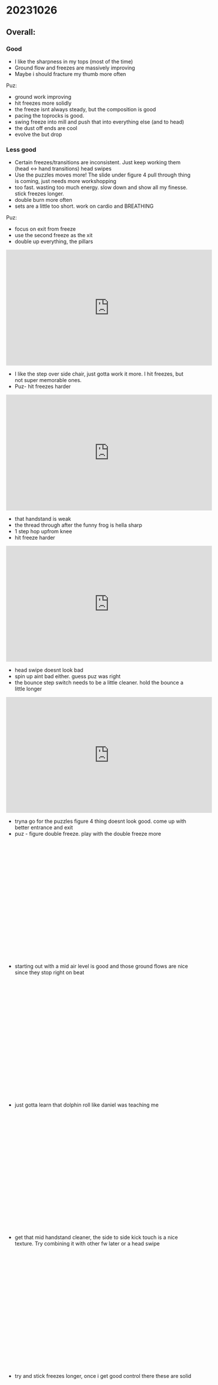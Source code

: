 # 20231026

## Overall:
### Good
- I like the sharpness in my tops (most of the time)
- Ground flow and freezes are massively improving
- Maybe i should fracture my thumb more often

Puz:
- ground work improving
- hit freezes more solidly
- the freeze isnt always steady, but the composition is good
- pacing the toprocks is good.
- swing freeze into mill and push that into everything else (and to head)
- the dust off ends are cool
- evolve the but drop

### Less good
- Certain freezes/transitions are inconsistent. Just keep working them (head <-> hand transitions) head swipes
- Use the puzzles moves more! The slide under figure 4 pull through thing is coming, just needs more workshopping
- too fast. wasting too much energy. slow down and show all my finesse. stick freezes longer.
- double burn more often
- sets are a little too short. work on cardio and BREATHING

Puz:
- focus on exit from freeze
- use the second freeze as the xit
- double up everything, the pillars

<iframe width="560" height="315" src="https://www.youtube.com/embed/uLOEDWWyV28?si=hdL5CTj61vKaLGJu" title="YouTube video player" frameborder="0" allow="accelerometer; autoplay; clipboard-write; encrypted-media; gyroscope; picture-in-picture; web-share" allowfullscreen></iframe>

- I like the step over side chair, just gotta work it more. I hit freezes, but not super memorable ones.
- Puz- hit freezes harder

<iframe width="560" height="315" src="https://www.youtube.com/embed/L1v9osgDkYs" title="YouTube video player" frameborder="0" allow="accelerometer; autoplay; clipboard-write; encrypted-media; gyroscope; picture-in-picture; web-share" allowfullscreen></iframe>

- that handstand is weak
- the thread through after the funny frog is hella sharp
- 1 step hop upfrom knee
- hit freeze harder

<iframe width="560" height="315" src="https://www.youtube.com/embed/p7olKYRCtHQ" title="YouTube video player" frameborder="0" allow="accelerometer; autoplay; clipboard-write; encrypted-media; gyroscope; picture-in-picture; web-share" allowfullscreen></iframe>

- head swipe doesnt look bad
- spin up aint bad either. guess puz was right
- the bounce step switch needs to be a little cleaner. hold the bounce a little longer

<iframe width="560" height="315" src="https://www.youtube.com/embed/2B6NnIStvyM" title="YouTube video player" frameborder="0" allow="accelerometer; autoplay; clipboard-write; encrypted-media; gyroscope; picture-in-picture; web-share" allowfullscreen></iframe>

- tryna go for the puzzles figure 4 thing doesnt look good. come up with better entrance and exit
- puz - figure double freeze. play with the double freeze more

<iframe width="560" height="315" src="https://www.youtube.com/embed/1k8v73Gv8U4" title="YouTube video player" frameborder="0" allow="accelerometer; autoplay; clipboard-write; encrypted-media; gyroscope; picture-in-picture; web-share" allowfullscreen></iframe>

- starting out with a mid air level is good and those ground flows are nice since they stop right on beat

<iframe width="560" height="315" src="https://www.youtube.com/embed//GFjkVQVuuuc" title="YouTube video player" frameborder="0" allow="accelerometer; autoplay; clipboard-write; encrypted-media; gyroscope; picture-in-picture; web-share" allowfullscreen></iframe>

- just gotta learn that dolphin roll like daniel was teaching me

<iframe width="560" height="315" src="https://www.youtube.com/embed/daxhDf6jokg" title="YouTube video player" frameborder="0" allow="accelerometer; autoplay; clipboard-write; encrypted-media; gyroscope; picture-in-picture; web-share" allowfullscreen></iframe>

- get that mid handstand cleaner, the side to side kick touch is a nice texture. Try combining it with other fw later or a head swipe

<iframe width="560" height="315" src="https://www.youtube.com/embed/0_1q_cxbwtw" title="YouTube video player" frameborder="0" allow="accelerometer; autoplay; clipboard-write; encrypted-media; gyroscope; picture-in-picture; web-share" allowfullscreen></iframe>

- try and stick freezes longer, once i get good control there these are solid

<iframe width="560" height="315" src="https://www.youtube.com/embed/tnN1Ka4WVzQ" title="YouTube video player" frameborder="0" allow="accelerometer; autoplay; clipboard-write; encrypted-media; gyroscope; picture-in-picture; web-share" allowfullscreen></iframe>

- mill needs work but it aint bad
- double thrust burn was ok, but set isnt long enough for it to contrast well

<iframe width="560" height="315" src="https://www.youtube.com/embed/s1_3f0eL_jI" title="YouTube video player" frameborder="0" allow="accelerometer; autoplay; clipboard-write; encrypted-media; gyroscope; picture-in-picture; web-share" allowfullscreen></iframe>

- double burn the drop! it takes too long to get to the second burn

<iframe width="560" height="315" src="https://www.youtube.com/embed/dEkifFUpobk" title="YouTube video player" frameborder="0" allow="accelerometer; autoplay; clipboard-write; encrypted-media; gyroscope; picture-in-picture; web-share" allowfullscreen></iframe>

- work on that swipe height and the thread air chair
- the shirt thread is aight, it kinda breaks the flow in a weird way though the figure 4 down low is really nice and sharp. hold the second one longer though

<iframe width="560" height="315" src="https://www.youtube.com/embed/xj40fPMYBUg" title="YouTube video player" frameborder="0" allow="accelerometer; autoplay; clipboard-write; encrypted-media; gyroscope; picture-in-picture; web-share" allowfullscreen></iframe>

- the back spin drop is aight, just stick the exit more consistently
- the speed on the ground threads is so nice! and ends with a freeze

<iframe width="560" height="315" src="https://www.youtube.com/embed/6Bf5RWfhRCo" title="YouTube video player" frameborder="0" allow="accelerometer; autoplay; clipboard-write; encrypted-media; gyroscope; picture-in-picture; web-share" allowfullscreen></iframe>

- the toprock looked cool
- the puzzles thread burn still neds work
- that last little footwork tech has some nice dimension and is cool
